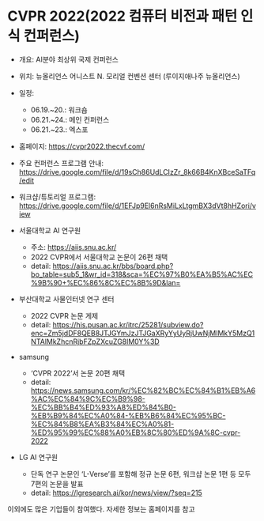 # CVPR 2022(2022 컴퓨터 비전과 패턴 인식 컨퍼런스)

- 개요: AI분야 최상위 국제 컨퍼런스
- 위치: 뉴올리언스 어니스트 N. 모리얼 컨벤션 센터 (루이지애나주 뉴올리언스)
- 일정: 
  - 06.19.~20.: 워크숍
  - 06.21.~24.: 메인 컨퍼런스
  - 06.21.~23.: 엑스포
- 홈페이지: https://cvpr2022.thecvf.com/

- 주요 컨퍼런스 프로그램 안내: https://drive.google.com/file/d/19sCh86UdLCIzZr_8k66B4KnXBceSaTFq/edit
- 워크샵/튜토리얼 프로그램: https://drive.google.com/file/d/1EFJp9El6nRsMiLxLtgmBX3dVt8hHZori/view


- 서울대학교 AI 연구원
  - 주소: https://aiis.snu.ac.kr/
  - 2022 CVPR에서 서울대학교 논문이 26편 채택
  - detail: https://aiis.snu.ac.kr/bbs/board.php?bo_table=sub5_1&wr_id=318&sca=%EC%97%B0%EA%B5%AC%EC%9B%90+%EC%86%8C%EC%8B%9D&lan=


- 부산대학교 사물인터넷 연구 센터
  - 2022 CVPR 논문 게제
  - detail: https://his.pusan.ac.kr/itrc/25281/subview.do?enc=Zm5jdDF8QEB8JTJGYmJzJTJGaXRyYyUyRjUwNjMlMkY5MzQ1NTAlMkZhcnRjbFZpZXcuZG8lM0Y%3D

- samsung
  - ‘CVPR 2022’서 논문 20편 채택
  - detail: https://news.samsung.com/kr/%EC%82%BC%EC%84%B1%EB%A6%AC%EC%84%9C%EC%B9%98-%EC%BB%B4%ED%93%A8%ED%84%B0-%EB%B9%84%EC%A0%84-%EB%B6%84%EC%95%BC-%EC%84%B8%EA%B3%84%EC%A0%81-%ED%95%99%EC%88%A0%EB%8C%80%ED%9A%8C-cvpr-2022


- LG  AI 연구원
  - 단독 연구 논문인 ‘L-Verse’를 포함해 정규 논문 6편, 워크샵 논문 1편 등 모두 7편의 논문을 발표
  - detail: https://lgresearch.ai/kor/news/view/?seq=215

이외에도 많은 기업들이 참여했다.
자세한 정보는 홈페이지를 참고